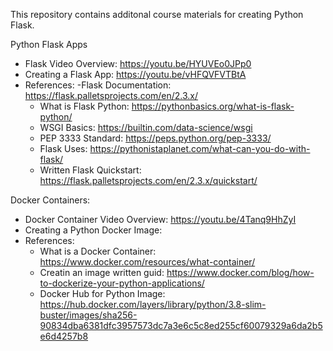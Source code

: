 This repository contains additonal course materials for creating Python Flask.

Python Flask Apps
 - Flask Video Overview:                  https://youtu.be/HYUVEo0JPp0
 - Creating a Flask App:                  https://youtu.be/vHFQVFVTBtA
 - References:
      -Flask Documentation:               https://flask.palletsprojects.com/en/2.3.x/
      - What is Flask Python:             https://pythonbasics.org/what-is-flask-python/
      - WSGI Basics:                      https://builtin.com/data-science/wsgi
      - PEP 3333 Standard:                https://peps.python.org/pep-3333/
      - Flask Uses:                       https://pythonistaplanet.com/what-can-you-do-with-flask/
      - Written Flask Quickstart:         https://flask.palletsprojects.com/en/2.3.x/quickstart/

Docker Containers:
 - Docker Container Video Overview:       https://youtu.be/4Tanq9HhZyI
 - Creating a Python Docker Image:
 - References:
      - What is a Docker Container:       https://www.docker.com/resources/what-container/
      - Creatin an image written guid:    https://www.docker.com/blog/how-to-dockerize-your-python-applications/
      - Docker Hub for Python Image:      https://hub.docker.com/layers/library/python/3.8-slim-buster/images/sha256-90834dba6381dfc3957573dc7a3e6c5c8ed255cf60079329a6da2b5e6d4257b8
  
